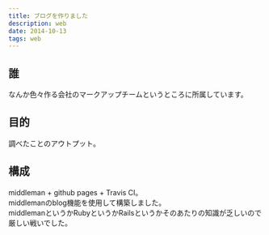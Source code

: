```yaml
---
title: ブログを作りました
description: web
date: 2014-10-13
tags: web
---
```


## 誰

なんか色々作る会社のマークアップチームというところに所属しています。

## 目的

調べたことのアウトプット。

## 構成

middleman + github pages + Travis CI。  
middlemanのblog機能を使用して構築しました。  
middlemanというかRubyというかRailsというかそのあたりの知識が乏しいので厳しい戦いでした。